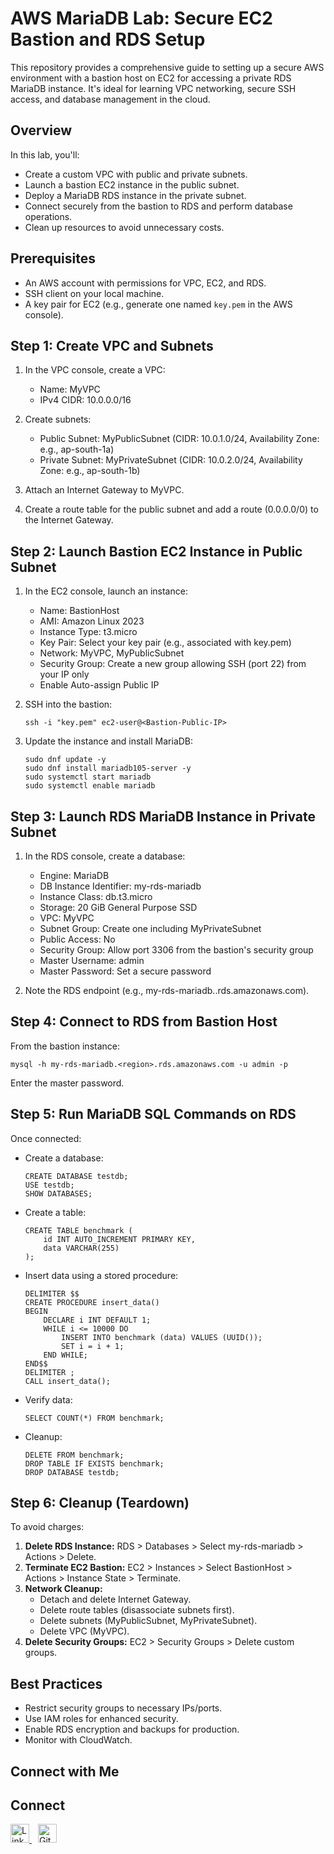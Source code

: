 # AWS MariaDB Lab: Secure EC2 Bastion and RDS Setup

This repository provides a comprehensive guide to setting up a secure AWS environment with a bastion host on EC2 for accessing a private RDS MariaDB instance. It's ideal for learning VPC networking, secure SSH access, and database management in the cloud.

## Overview

In this lab, you'll:
- Create a custom VPC with public and private subnets.
- Launch a bastion EC2 instance in the public subnet.
- Deploy a MariaDB RDS instance in the private subnet.
- Connect securely from the bastion to RDS and perform database operations.
- Clean up resources to avoid unnecessary costs.

## Prerequisites

- An AWS account with permissions for VPC, EC2, and RDS.
- SSH client on your local machine.
- A key pair for EC2 (e.g., generate one named `key.pem` in the AWS console).

## Step 1: Create VPC and Subnets

1. In the VPC console, create a VPC:
   - Name: MyVPC
   - IPv4 CIDR: 10.0.0.0/16

2. Create subnets:
   - Public Subnet: MyPublicSubnet (CIDR: 10.0.1.0/24, Availability Zone: e.g., ap-south-1a)
   - Private Subnet: MyPrivateSubnet (CIDR: 10.0.2.0/24, Availability Zone: e.g., ap-south-1b)

3. Attach an Internet Gateway to MyVPC.
4. Create a route table for the public subnet and add a route (0.0.0.0/0) to the Internet Gateway.

## Step 2: Launch Bastion EC2 Instance in Public Subnet

1. In the EC2 console, launch an instance:
   - Name: BastionHost
   - AMI: Amazon Linux 2023
   - Instance Type: t3.micro
   - Key Pair: Select your key pair (e.g., associated with key.pem)
   - Network: MyVPC, MyPublicSubnet
   - Security Group: Create a new group allowing SSH (port 22) from your IP only
   - Enable Auto-assign Public IP

2. SSH into the bastion:
   ```
   ssh -i "key.pem" ec2-user@<Bastion-Public-IP>
   ```

3. Update the instance and install MariaDB:
   ```
   sudo dnf update -y
   sudo dnf install mariadb105-server -y
   sudo systemctl start mariadb
   sudo systemctl enable mariadb
   ```

## Step 3: Launch RDS MariaDB Instance in Private Subnet

1. In the RDS console, create a database:
   - Engine: MariaDB
   - DB Instance Identifier: my-rds-mariadb
   - Instance Class: db.t3.micro
   - Storage: 20 GiB General Purpose SSD
   - VPC: MyVPC
   - Subnet Group: Create one including MyPrivateSubnet
   - Public Access: No
   - Security Group: Allow port 3306 from the bastion's security group
   - Master Username: admin
   - Master Password: Set a secure password

2. Note the RDS endpoint (e.g., my-rds-mariadb.<region>.rds.amazonaws.com).

## Step 4: Connect to RDS from Bastion Host

From the bastion instance:
```
mysql -h my-rds-mariadb.<region>.rds.amazonaws.com -u admin -p
```
Enter the master password.

## Step 5: Run MariaDB SQL Commands on RDS

Once connected:

- Create a database:
  ```
  CREATE DATABASE testdb;
  USE testdb;
  SHOW DATABASES;
  ```

- Create a table:
  ```
  CREATE TABLE benchmark (
      id INT AUTO_INCREMENT PRIMARY KEY,
      data VARCHAR(255)
  );
  ```

- Insert data using a stored procedure:
  ```
  DELIMITER $$
  CREATE PROCEDURE insert_data()
  BEGIN
      DECLARE i INT DEFAULT 1;
      WHILE i <= 10000 DO
          INSERT INTO benchmark (data) VALUES (UUID());
          SET i = i + 1;
      END WHILE;
  END$$
  DELIMITER ;
  CALL insert_data();
  ```

- Verify data:
  ```
  SELECT COUNT(*) FROM benchmark;
  ```

- Cleanup:
  ```
  DELETE FROM benchmark;
  DROP TABLE IF EXISTS benchmark;
  DROP DATABASE testdb;
  ```

## Step 6: Cleanup (Teardown)

To avoid charges:
1. **Delete RDS Instance:** RDS > Databases > Select my-rds-mariadb > Actions > Delete.
2. **Terminate EC2 Bastion:** EC2 > Instances > Select BastionHost > Actions > Instance State > Terminate.
3. **Network Cleanup:**
   - Detach and delete Internet Gateway.
   - Delete route tables (disassociate subnets first).
   - Delete subnets (MyPublicSubnet, MyPrivateSubnet).
   - Delete VPC (MyVPC).
4. **Delete Security Groups:** EC2 > Security Groups > Delete custom groups.

## Best Practices

- Restrict security groups to necessary IPs/ports.
- Use IAM roles for enhanced security.
- Enable RDS encryption and backups for production.
- Monitor with CloudWatch.


## Connect with Me

## Connect

<a href="https://www.linkedin.com/in/hiranmaya-biswas-505a1823a/" target="_blank">
  <img src="https://img.shields.io/badge/LinkedIn-Connect-blue?logo=linkedin" alt="LinkedIn" height="30">
</a>
<a href="https://github.com/Harry-404" target="_blank" style="margin-left:10px;">
  <img src="https://img.shields.io/badge/GitHub-Follow-black?logo=github" alt="GitHub" height="30">
</a>
